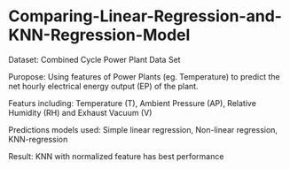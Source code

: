 # Comparing-Linear-Regression-and-KNN-Regression-Model

Dataset: Combined Cycle Power Plant Data Set 

Puropose: Using features of Power Plants (eg. Temperature) to predict the net hourly electrical energy output (EP) of the plant. 

Featurs including: Temperature (T), Ambient Pressure (AP), Relative Humidity (RH) and Exhaust Vacuum (V)



Predictions models used: Simple linear regression, Non-linear regression, KNN-regression

Result: KNN with normalized feature has best performance
